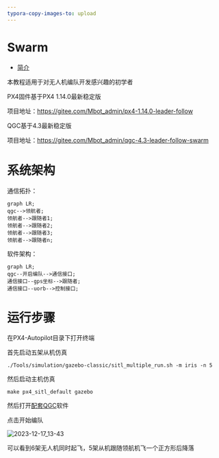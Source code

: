 ```yaml
---
typora-copy-images-to: upload
---
```


# Swarm

* [简介](README.md)

本教程适用于对无人机编队开发感兴趣的初学者

PX4固件基于PX4 1.14.0最新稳定版

项目地址：https://gitee.com/Mbot_admin/px4-1.14.0-leader-follow

QGC基于4.3最新稳定版

项目地址：https://gitee.com/Mbot_admin/qgc-4.3-leader-follow-swarm

# 系统架构

通信拓扑：

```mermaid
graph LR;
qgc-->领航者;
领航者-->跟随者1;
领航者-->跟随者2;
领航者-->跟随者3;
领航者-->跟随者n;
```

软件架构：

```mermaid
graph LR;
qgc--开启编队-->通信接口;
通信接口--gps坐标-->跟随者;
通信接口--uorb-->控制接口;
```

# 运行步骤

在PX4-Autopilot目录下打开终端

首先启动五架从机仿真

```
./Tools/simulation/gazebo-classic/sitl_multiple_run.sh -m iris -n 5
```

然后启动主机仿真

```
make px4_sitl_default gazebo
```

然后打开[配套QGC](https://gitee.com/Mbot_admin/qgc-4.3-leader-follow-swarm)软件

点击开始编队



![2023-12-17_13-43](https://xujunpic.oss-cn-nanjing.aliyuncs.com/2023-12-17_13-43.png)

可以看到6架无人机同时起飞，5架从机跟随领航机飞一个正方形后降落
